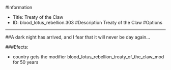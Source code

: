 #Information
 - Title: Treaty of the Claw
 - ID: blood_lotus_rebellion.303
#Description
Treaty of the Claw
#Options

___
##A dark night has arrived, and I fear that it will never be day again...

###Efects:<ul><li>country gets the modifier blood_lotus_rebellion_treaty_of_the_claw_mod for 50 years</li></ul>
